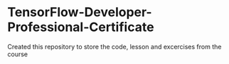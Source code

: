 # TensorFlow-Developer-Professional-Certificate
 Created this repository to store the code, lesson and excercises from the course
